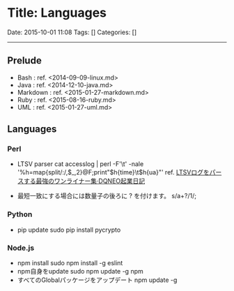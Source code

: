 # Title: Languages

Date: 2015-10-01 11:08
Tags: []
Categories: []

---

## Prelude

* Bash     : ref. <2014-09-09-linux.md>
* Java     : ref. <2014-12-10-java.md>
* Markdown : ref. <2015-01-27-markdown.md>
* Ruby     : ref. <2015-08-16-ruby.md>
* UML      : ref. <2015-01-27-uml.md>

## Languages

### Perl

* LTSV parser
        cat accesslog | perl -F'\t' -nale '%h=map{split/:/,$_,2}@F;print"$h{time}\t$h{ua}"'
    ref. [LTSVログをパースする最強のワンライナー集&middot;DQNEO起業日記](http://dqn.sakusakutto.jp/2014/02/ltsv_parser_oneliner.html)

* 最短一致にする場合には数量子の後ろに ? を付けます。
        s/a+?/1/;

### Python

* pip update
        sudo pip install pycrypto

### Node.js

* npm install
        sudo npm install -g eslint
* npm自身をupdate
        sudo npm update -g npm
* すべてのGlobalパッケージをアップデート
        npm update -g

